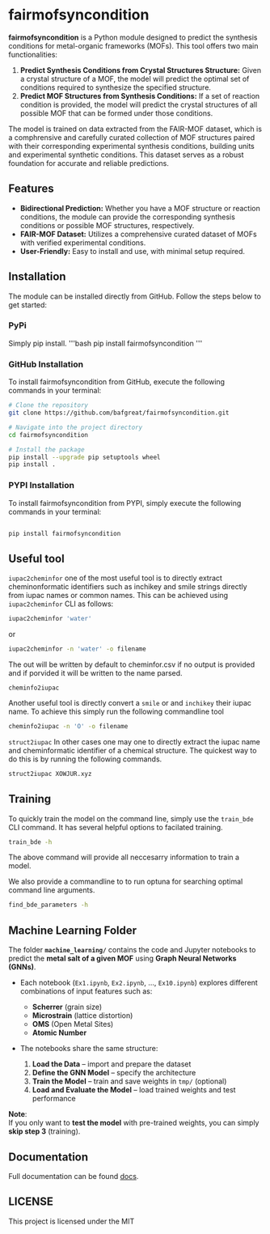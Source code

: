 # fairmofsyncondition

**fairmofsyncondition** is a Python module designed to predict the synthesis conditions for metal-organic frameworks (MOFs). This tool offers two main functionalities:

1. **Predict Synthesis Conditions from Crystal Structures Structure:** Given a crystal structure of a MOF, the model will predict the optimal set of conditions required to synthesize the specified structure.
2. **Predict MOF Structures from Synthesis Conditions:** If a set of reaction condition is provided, the model will predict the crystal structures of all possible MOF that can be formed under those conditions.

The model is trained on data extracted from the FAIR-MOF dataset, which is a comphrensive and carefully curated collection of MOF structures paired with their corresponding experimental synthesis conditions, building units and experimental synthetic conditions. This dataset serves as a robust foundation for accurate and reliable predictions.

## Features

- **Bidirectional Prediction:** Whether you have a MOF structure or reaction conditions, the module can provide the corresponding synthesis conditions or possible MOF structures, respectively.
- **FAIR-MOF Dataset:** Utilizes a comprehensive curated dataset of MOFs with verified experimental conditions.
- **User-Friendly:** Easy to install and use, with minimal setup required.

## Installation

The module can be installed directly from GitHub. Follow the steps below to get started:

### PyPi
Simply pip install.
'''bash
pip install fairmofsyncondition
'''

### GitHub Installation

To install fairmofsyncondition from GitHub, execute the following commands in your terminal:

```bash
# Clone the repository
git clone https://github.com/bafgreat/fairmofsyncondition.git

# Navigate into the project directory
cd fairmofsyncondition

# Install the package
pip install --upgrade pip setuptools wheel
pip install .
```

### PYPI Installation

To install fairmofsyncondition from PYPI, simply execute the following commands in your terminal:

```Python

pip install fairmofsyncondition

```

## Useful tool

`iupac2cheminfor`
one of the most useful tool is to directly extract cheminonformatic identifiers such
as inchikey and smile strings directly from iupac names or common names. This can be
achieved using `iupac2cheminfor` CLI as follows:

```bash
iupac2cheminfor 'water'
```

or

```bash
iupac2cheminfor -n 'water' -o filename
```

The out will be written by default to cheminfor.csv if no output is provided
and if porvided it will be written to the name parsed.

`cheminfo2iupac`

Another useful tool is directly convert a `smile` or and `inchikey` their iupac name.
To achieve this simply run the following commandline tool

```bash
cheminfo2iupac -n 'O' -o filename
```

`struct2iupac`
In other cases one may one to directly extract the iupac name and cheminformatic identifier of a chemical structure.
The quickest way to do this is by running the following commands.

```bash
struct2iupac XOWJUR.xyz
```

## Training

To quickly train the model on the command line, simply use the
`train_bde` CLI command. It has several helpful options to facilated
training.

```bash
train_bde -h
```

The above command will provide all neccesarry information to train a model.

We also provide a commandline to to run optuna for searching optimal
command line arguments.

```bash
find_bde_parameters -h
```


## Machine Learning Folder

The folder **`machine_learning/`** contains the code and Jupyter notebooks to predict the **metal salt of a given MOF** using **Graph Neural Networks (GNNs)**.  

- Each notebook (`Ex1.ipynb`, `Ex2.ipynb`, …, `Ex10.ipynb`) explores different combinations of input features such as:  
  - **Scherrer** (grain size)  
  - **Microstrain** (lattice distortion)  
  - **OMS** (Open Metal Sites)  
  - **Atomic Number**  

- The notebooks share the same structure:  
  1. **Load the Data** – import and prepare the dataset  
  2. **Define the GNN Model** – specify the architecture  
  3. **Train the Model** – train and save weights in `tmp/` (optional)  
  4. **Load and Evaluate the Model** – load trained weights and test performance  

**Note**:  
If you only want to **test the model** with pre-trained weights, you can simply **skip step 3** (training).  



## Documentation

Full documentation can be found [docs](https://bafgreat.github.io/fairmofsyncondition/).

## LICENSE

This project is licensed under the MIT
